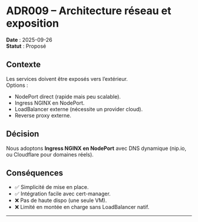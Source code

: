 # ADR009 – Architecture réseau et exposition
**Date** : 2025-09-26  
**Statut** : Proposé  

## Contexte
Les services doivent être exposés vers l’extérieur.  
Options :  
- NodePort direct (rapide mais peu scalable).  
- Ingress NGINX en NodePort.  
- LoadBalancer externe (nécessite un provider cloud).  
- Reverse proxy externe.  

## Décision
Nous adoptons **Ingress NGINX en NodePort** avec DNS dynamique (nip.io, ou Cloudflare pour domaines réels).  

## Conséquences
- ✅ Simplicité de mise en place.  
- ✅ Intégration facile avec cert-manager.  
- ❌ Pas de haute dispo (une seule VM).  
- ❌ Limité en montée en charge sans LoadBalancer natif.  

---
